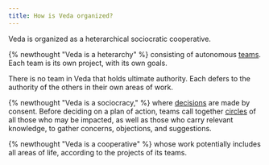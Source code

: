 ```yaml
---
title: How is Veda organized?
---
```


Veda is organized as a heterarchical sociocratic cooperative.

{% newthought "Veda is a heterarchy" %} consisting of autonomous [teams](/organization/teams). Each team is its own project, with its own goals.

There is no team in Veda that holds ultimate authority. Each defers to the authority of the others in their own areas of work.

{% newthought "Veda is a sociocracy," %} where [decisions](/organization/decisions) are made by consent. Before deciding on a plan of action, teams call together [circles](/organization/circles) of all those who may be impacted, as well as those who carry relevant knowledge, to gather concerns, objections, and suggestions.

{% newthought "Veda is a cooperative" %} whose work potentially includes all areas of life, according to the projects of its teams.
